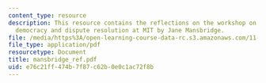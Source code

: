 ```yaml
---
content_type: resource
description: This resource contains the reflections on the workshop on deliberative
  democracy and dispute resolution at MIT by Jane Mansbridge.
file: /media/https%3A/open-learning-course-data-rc.s3.amazonaws.com/11-969-workshop-on-deliberative-democracy-and-dispute-resolution-summer-2005/e76c21ff474b7f87c62b0e0c1ac72f8b_mansbridge_ref.pdf
file_type: application/pdf
resourcetype: Document
title: mansbridge_ref.pdf
uid: e76c21ff-474b-7f87-c62b-0e0c1ac72f8b
---
```

